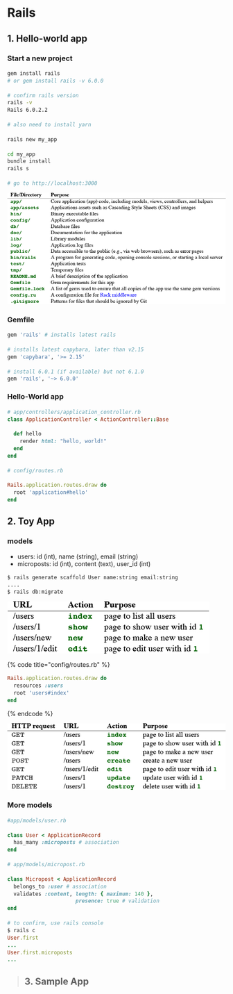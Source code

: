# Rails

## 1. Hello-world app

### Start a new project

```bash
gem install rails
# or gem install rails -v 6.0.0

# confirm rails version
rails -v
Rails 6.0.2.2

# also need to install yarn

rails new my_app

cd my_app
bundle install
rails s

# go to http://localhost:3000
```

![default Rails directory structure](.gitbook/assets/01tab02.jpg)

### Gemfile

```ruby
gem 'rails' # installs latest rails

# installs latest capybara, later than v2.15
gem 'capybara', '>= 2.15' 

# install 6.0.1 (if available) but not 6.1.0
gem 'rails', '~> 6.0.0'
```

### Hello-World app

```ruby
# app/controllers/application_controller.rb
class ApplicationController < ActionController::Base

  def hello
    render html: "hello, world!"
  end
end

# config/routes.rb

Rails.application.routes.draw do
  root 'application#hello'
end
```

## 2. Toy App

### models

* users: id \(int\), name \(string\), email \(string\)
* microposts: id \(int\), content \(text\), user\_id \(int\)

```bash
$ rails generate scaffold User name:string email:string
....
$ rails db:migrate
```

![page URLs for the Users resource](.gitbook/assets/02tab01.jpg)

{% code title="config/routes.rb" %}
```ruby
Rails.application.routes.draw do
  resources :users
  root 'users#index'
end
```
{% endcode %}

![RESTful routes provided by Users resource](.gitbook/assets/02tab02.jpg)

### More models

```ruby
#app/models/user.rb

class User < ApplicationRecord
  has_many :microposts # association
end

# app/models/micropost.rb

class Micropost < ApplicationRecord
  belongs_to :user # association
  validates :content, length: { maximum: 140 },
                      presence: true # validation
end

# to confirm, use rails console
$ rails c
User.first
...
User.first.microposts
...
```

> ## 3. Sample App

